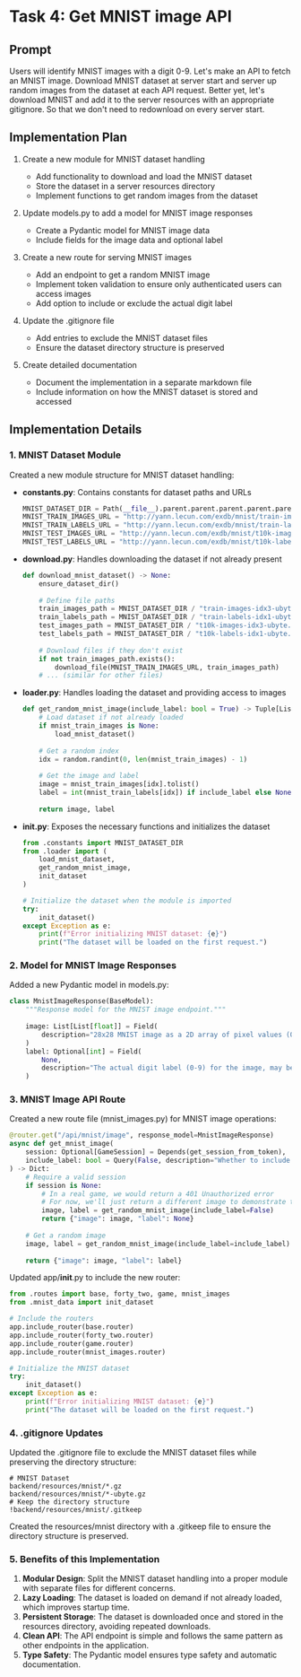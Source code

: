 # Task 4: Get MNIST image API

## Prompt

Users will identify MNIST images with a digit 0-9. Let's make an API to fetch an MNIST image. Download MNIST dataset at server start and server up random images from the dataset at each API request. Better yet, let's download MNIST and add it to the server resources with an appropriate gitignore. So that we don't need to redownload on every server start.

## Implementation Plan

1. Create a new module for MNIST dataset handling
   - Add functionality to download and load the MNIST dataset
   - Store the dataset in a server resources directory
   - Implement functions to get random images from the dataset

2. Update models.py to add a model for MNIST image responses
   - Create a Pydantic model for MNIST image data
   - Include fields for the image data and optional label

3. Create a new route for serving MNIST images
   - Add an endpoint to get a random MNIST image
   - Implement token validation to ensure only authenticated users can access images
   - Add option to include or exclude the actual digit label

4. Update the .gitignore file
   - Add entries to exclude the MNIST dataset files
   - Ensure the dataset directory structure is preserved

5. Create detailed documentation
   - Document the implementation in a separate markdown file
   - Include information on how the MNIST dataset is stored and accessed

## Implementation Details

### 1. MNIST Dataset Module

Created a new module structure for MNIST dataset handling:

- **constants.py**: Contains constants for dataset paths and URLs
  ```python
  MNIST_DATASET_DIR = Path(__file__).parent.parent.parent.parent.parent / "resources" / "mnist"
  MNIST_TRAIN_IMAGES_URL = "http://yann.lecun.com/exdb/mnist/train-images-idx3-ubyte.gz"
  MNIST_TRAIN_LABELS_URL = "http://yann.lecun.com/exdb/mnist/train-labels-idx1-ubyte.gz"
  MNIST_TEST_IMAGES_URL = "http://yann.lecun.com/exdb/mnist/t10k-images-idx3-ubyte.gz"
  MNIST_TEST_LABELS_URL = "http://yann.lecun.com/exdb/mnist/t10k-labels-idx1-ubyte.gz"
  ```

- **download.py**: Handles downloading the dataset if not already present
  ```python
  def download_mnist_dataset() -> None:
      ensure_dataset_dir()
      
      # Define file paths
      train_images_path = MNIST_DATASET_DIR / "train-images-idx3-ubyte.gz"
      train_labels_path = MNIST_DATASET_DIR / "train-labels-idx1-ubyte.gz"
      test_images_path = MNIST_DATASET_DIR / "t10k-images-idx3-ubyte.gz"
      test_labels_path = MNIST_DATASET_DIR / "t10k-labels-idx1-ubyte.gz"
      
      # Download files if they don't exist
      if not train_images_path.exists():
          download_file(MNIST_TRAIN_IMAGES_URL, train_images_path)
      # ... (similar for other files)
  ```

- **loader.py**: Handles loading the dataset and providing access to images
  ```python
  def get_random_mnist_image(include_label: bool = True) -> Tuple[List[List[float]], Optional[int]]:
      # Load dataset if not already loaded
      if mnist_train_images is None:
          load_mnist_dataset()
      
      # Get a random index
      idx = random.randint(0, len(mnist_train_images) - 1)
      
      # Get the image and label
      image = mnist_train_images[idx].tolist()
      label = int(mnist_train_labels[idx]) if include_label else None
      
      return image, label
  ```

- **__init__.py**: Exposes the necessary functions and initializes the dataset
  ```python
  from .constants import MNIST_DATASET_DIR
  from .loader import (
      load_mnist_dataset,
      get_random_mnist_image,
      init_dataset
  )
  
  # Initialize the dataset when the module is imported
  try:
      init_dataset()
  except Exception as e:
      print(f"Error initializing MNIST dataset: {e}")
      print("The dataset will be loaded on the first request.")
  ```

### 2. Model for MNIST Image Responses

Added a new Pydantic model in models.py:
```python
class MnistImageResponse(BaseModel):
    """Response model for the MNIST image endpoint."""
    
    image: List[List[float]] = Field(
        description="28x28 MNIST image as a 2D array of pixel values (0-1)"
    )
    label: Optional[int] = Field(
        None,
        description="The actual digit label (0-9) for the image, may be None in game mode"
    )
```

### 3. MNIST Image API Route

Created a new route file (mnist_images.py) for MNIST image operations:
```python
@router.get("/api/mnist/image", response_model=MnistImageResponse)
async def get_mnist_image(
    session: Optional[GameSession] = Depends(get_session_from_token),
    include_label: bool = Query(False, description="Whether to include the actual digit label")
) -> Dict:
    # Require a valid session
    if session is None:
        # In a real game, we would return a 401 Unauthorized error
        # For now, we'll just return a different image to demonstrate the API
        image, label = get_random_mnist_image(include_label=False)
        return {"image": image, "label": None}
    
    # Get a random image
    image, label = get_random_mnist_image(include_label=include_label)
    
    return {"image": image, "label": label}
```

Updated app/__init__.py to include the new router:
```python
from .routes import base, forty_two, game, mnist_images
from .mnist_data import init_dataset

# Include the routers
app.include_router(base.router)
app.include_router(forty_two.router)
app.include_router(game.router)
app.include_router(mnist_images.router)

# Initialize the MNIST dataset
try:
    init_dataset()
except Exception as e:
    print(f"Error initializing MNIST dataset: {e}")
    print("The dataset will be loaded on the first request.")
```

### 4. .gitignore Updates

Updated the .gitignore file to exclude the MNIST dataset files while preserving the directory structure:
```
# MNIST Dataset
backend/resources/mnist/*.gz
backend/resources/mnist/*-ubyte.gz
# Keep the directory structure
!backend/resources/mnist/.gitkeep
```

Created the resources/mnist directory with a .gitkeep file to ensure the directory structure is preserved.

### 5. Benefits of this Implementation

1. **Modular Design**: Split the MNIST dataset handling into a proper module with separate files for different concerns.
2. **Lazy Loading**: The dataset is loaded on demand if not already loaded, which improves startup time.
3. **Persistent Storage**: The dataset is downloaded once and stored in the resources directory, avoiding repeated downloads.
4. **Clean API**: The API endpoint is simple and follows the same pattern as other endpoints in the application.
5. **Type Safety**: The Pydantic model ensures type safety and automatic documentation.
